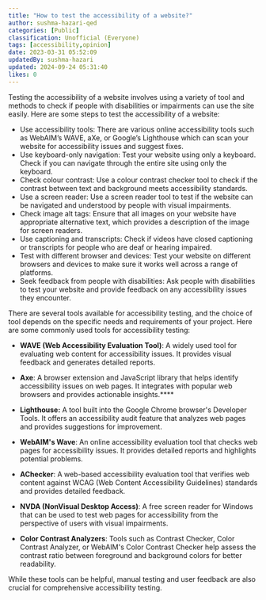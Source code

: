 ```yaml
---
title: "How to test the accessibility of a website?"
author: sushma-hazari-qed
categories: [Public]
classification: Unofficial (Everyone)
tags: [accessibility,opinion]
date: 2023-03-31 05:52:09 
updatedBy: sushma-hazari
updated: 2024-09-24 05:31:40 
likes: 0
---
```


Testing the accessibility of a website involves using a variety of tool and methods to check if people with disabilities or impairments can use the site easily. Here are some steps to test the accessibility of a website:

* Use accessibility tools: There are various online accessibility tools such as WebAIM’s WAVE, aXe, or Google’s Lighthouse which can scan your website for accessibility issues and suggest fixes.
* Use keyboard-only navigation: Test your website using only a keyboard. Check if you can navigate through the entire site using only the keyboard.
* Check colour contrast: Use a colour contrast checker tool to check if the contrast between text and background meets accessibility standards.
* Use a screen reader: Use a screen reader tool to test if the website can be navigated and understood by people with visual impairments.
* Check image alt tags: Ensure that all images on your website have appropriate alternative text, which provides a description of the image for screen readers.
* Use captioning and transcripts: Check if videos have closed captioning or transcripts for people who are deaf or hearing impaired.
* Test with different browser and devices: Test your website on different browsers and devices to make sure it works well across a range of platforms.
* Seek feedback from people with disabilities: Ask people with disabilities to test your website and provide feedback on any accessibility issues they encounter.


There are several tools available for accessibility testing, and the choice of tool depends on the specific needs and requirements of your project. Here are some commonly used tools for accessibility testing:

* **WAVE (Web Accessibility Evaluation Tool)**: A widely used tool for evaluating web content for accessibility issues. It provides visual feedback and generates detailed reports.

* **Axe**: A browser extension and JavaScript library that helps identify accessibility issues on web pages. It integrates with popular web browsers and provides actionable insights.****

*  **Lighthouse:** A tool built into the Google Chrome browser's Developer Tools. It offers an accessibility audit feature that analyzes web pages and provides suggestions for improvement.

* **WebAIM's Wave**: An online accessibility evaluation tool that checks web pages for accessibility issues. It provides detailed reports and highlights potential problems.

* **AChecker**: A web-based accessibility evaluation tool that verifies web content against WCAG (Web Content Accessibility Guidelines) standards and provides detailed feedback.

* **NVDA (NonVisual Desktop Access)**: A free screen reader for Windows that can be used to test web pages for accessibility from the perspective of users with visual impairments.

* **Color Contrast Analyzers**: Tools such as Contrast Checker, Color Contrast Analyzer, or WebAIM's Color Contrast Checker help assess the contrast ratio between foreground and background colors for better readability.

While these tools can be helpful, manual testing and user feedback are also crucial for comprehensive accessibility testing.